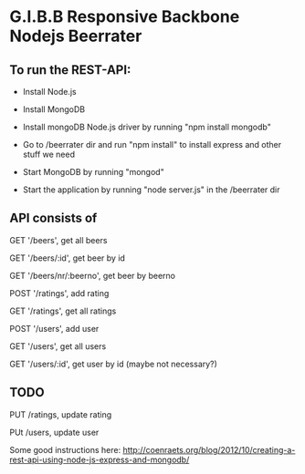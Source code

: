 G.I.B.B Responsive Backbone Nodejs Beerrater
============================================


To run the REST-API:
--------------------

- Install Node.js

- Install MongoDB

- Install mongoDB Node.js driver by running "npm install mongodb"

- Go to /beerrater dir and run "npm install" to install express and other stuff we need

- Start MongoDB by running "mongod"

- Start the application by running "node server.js" in the /beerrater dir


API consists of
---------------

GET '/beers', get all beers

GET '/beers/:id', get beer by id

GET '/beers/nr/:beerno', get beer by beerno

POST '/ratings', add rating

GET '/ratings', get all ratings

POST '/users', add user

GET '/users', get all users

GET '/users/:id', get user by id (maybe not necessary?)


TODO
----

PUT /ratings, update rating

PUt /users, update user


Some good instructions here: http://coenraets.org/blog/2012/10/creating-a-rest-api-using-node-js-express-and-mongodb/
